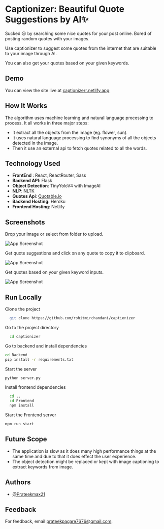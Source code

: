 # Captionizer: Beautiful Quote Suggestions by AI:sparkles:
Sucked :unamused: by searching some nice quotes for your post online. Bored of posting random quotes with your images.

Use captionizer to suggest some quotes from the internet that are suitable to your image through AI. 

You can also get your quotes based on your given keywords.
## Demo
You can view the site live at [captionizerr.netlify.app](https://captionizerr.netlify.app)

## How It Works
The algorithm uses machine learning and natural language processing to process. It all works in three major steps:
- It extract all the objects from the image (eg. flower, sun). 
- It uses natural language processing to find synonyms of all the objects detected in the image.
- Then it use an external api to fetch quotes related to all the words.   

## Technology Used
- **FrontEnd** : React, ReactRouter, Sass
- **Backend API**: Flask
- **Object Detection**: TinyYoloV4 with ImageAI
- **NLP**: NLTK
- **Quotes Api**: [Quotable.io](https://github.com/lukePeavey/quotable)
- **Backend Hosting**: Heroku
- **Frontend Hosting**: Netlify

## Screenshots
Drop your image or select from folder to upload.

![App Screenshot](https://64.media.tumblr.com/01b1cdaf4ccc58f82b07f5afd0e9f22e/6cd16d91c454bd30-fa/s2048x3072/66196dac37b63605dd878197f7596fa67ab9bb69.pnj)

Get quote suggestions and click on any quote to copy it to clipboard.

![App Screenshot](https://64.media.tumblr.com/c95bf1cf8196bc5443b4e4f181e33151/6cd16d91c454bd30-c1/s2048x3072/98f16ae0c2c7e336653ec14b9d8b999861908ff9.pnj)

Get quotes based on your given keyword inputs.

![App Screenshot](https://64.media.tumblr.com/04676d47208c551d512e8ec75a2ba108/6cd16d91c454bd30-d7/s2048x3072/38963465f0fe81acdbc78427ee7975d630746952.pnj)


## Run Locally

Clone the project

```bash
  git clone https://github.com/rohitmirchandani/captionizer
```

Go to the project directory

```bash
  cd captionizer
```
Go to backend and install dependencies 

```bash
cd Backend
pip install -r requirements.txt
```
Start the server
```bash
python server.py
```
Install frontend dependencies

```bash
  cd ..
  cd Frontend
  npm install
```

Start the Frontend server

```bash
npm run start
```

## Future Scope
- The application is slow as it does many high performance things at the same time and due to that it does effect the user experience.
- The object detection might be replaced or kept with image captioning to extract keywords from image.


## Authors

- [@Prateekmax21](https://www.github.com/Prateekmax21) 


## Feedback

For feedback, email prateekpagare7676@gmail.com.
